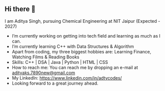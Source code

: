 ## Hi there 👋
I am Aditya Singh, pursuing Chemical Engineering at NIT Jaipur (Expected - 2027)
- I’m currently working on getting into tech field and learning as much as I can.
- I’m currently learning C++ with Data Structures & Algorithm
- Apart from coding, my three biggest hobbies are: Learning Finance, Watching Films & Reading Books
- Skills: C++ | DSA | Java | Python | HTML | CSS
- How to reach me: You can reach me by dropping an e-mail at adityaks.7890new@gmail.com
- My LinkedIn: https://www.linkedin.com/in/adtycodes/
- Looking forward to a great journey ahead.
